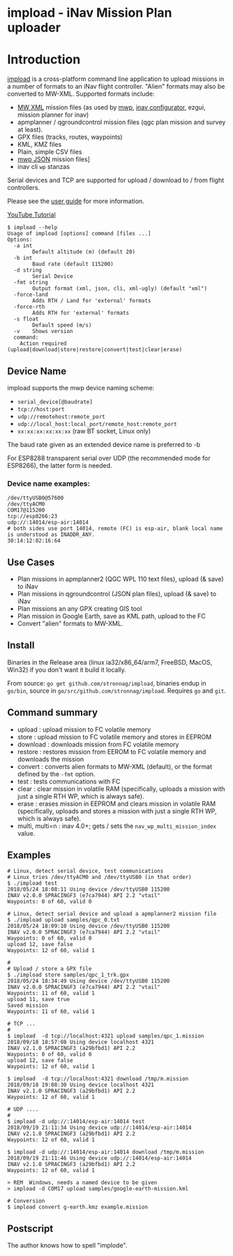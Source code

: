impload - iNav Mission Plan uploader
====================================

# Introduction

[impload](https://github.com/stronnag/impload) is a cross-platform command line application to upload missions in a number of formats to an iNav flight controller. "Alien" formats may also be converted to MW-XML. Supported formats include:

* [MW XML](https://github.com/iNavFlight/inav/tree/master/docs/development/wp_mission_schema) mission files (as used by [mwp](https://github.com/stronnag/mwptools), [inav configurator](https://github.com/iNavFlight/inav-configurator), ezgui, mission planner for inav)
* apmplanner / qgroundcontrol mission files (qgc plan mission and survey at least).
* GPX files (tracks, routes, waypoints)
* KML, KMZ files
* Plain, simple CSV files
* [mwp JSON](https://github.com/stronnag/mwptools/blob/master/samples/mission-schema.json) mission files]
* inav cli `wp` stanzas

Serial devices and TCP are supported for upload / download to / from flight controllers.

Please see the [user guide](https://stronnag.github.io/impload/) for more information.

[YouTube Tutorial](https://www.youtube.com/watch?v=Mktmk_Y6PhM)

```
$ impload --help
Usage of impload [options] command [files ...]
Options:
  -a int
    	Default altitude (m) (default 20)
  -b int
    	Baud rate (default 115200)
  -d string
    	Serial Device
  -fmt string
    	Output format (xml, json, cli, xml-ugly) (default "xml")
  -force-land
    	Adds RTH / Land for 'external' formats
  -force-rth
    	Adds RTH for 'external' formats
  -s float
    	Default speed (m/s)
  -v	Shows version
  command:
	Action required (upload|download|store|restore|convert|test|clear|erase)
```

## Device Name

impload supports the mwp device naming scheme:

* `serial_device[@baudrate]`
* `tcp://host:port`
* `udp://remotehost:remote_port`
* `udp://local_host:local_port/remote_host:remote_port`
* `xx:xx:xx:xx:xx:xx` (raw BT socket, Linux only)

The baud rate given as an extended device name is preferred to -b

For ESP8288 transparent serial over UDP (the recommended mode for ESP8266), the latter form is needed.

### Device name examples:

```
/dev/ttyUSB0@57600
/dev/ttyACM0
COM17@115200
tcp://esp8266:23
udp://:14014/esp-air:14014
# both sides use port 14014, remote (FC) is esp-air, blank local name is understood as INADDR_ANY.
30:14:12:02:16:64
```

## Use Cases

* Plan missions in apmplanner2 (QGC WPL 110 text files), upload (& save) to iNav
* Plan missions in qgroundcontrol (JSON plan files), upload (& save) to iNav
* Plan missions an any GPX creating GIS tool
* Plan mission in Google Earth, save as KML path, upload to the FC
* Convert "alien" formats to MW-XML.

## Install

Binaries in the Release area (linux ia32/x86_64/arm7, FreeBSD, MacOS, Win32) if you don't want it build it locally.

From source: `go get github.com/stronnag/impload`, binaries endup in `go/bin`, source in `go/src/github.com/stronnag/impload`. Requires `go` and `git`.

## Command summary

* upload : upload mission to FC volatile memory
* store : upload mission to FC volatile memory and stores in EEPROM
* download : downloads mission from FC volatile memory
* restore : restores mission from EEROM to FC volatile memory and downloads the mission
* convert : converts alien formats to MW-XML (default), or the format defined by the `-fmt` option.
* test : tests communications with FC
* clear : clear mission in volatile RAM (specifically, uploads a mission with just a single RTH WP, which is always safe).
* erase : erases mission in EEPROM and clears mission in volatile RAM (specifically, uploads and stores a mission with just a single RTH WP, which is always safe).
* multi, multi=n : inav 4.0+; gets / sets the `nav_wp_multi_mission_index` value.

## Examples

```
# Linux, detect serial device, test communications
# Linux tries /dev/ttyACM0 and /dev/ttyUSB0 (in that order)
$ ./impload test
2018/05/24 18:08:11 Using device /dev/ttyUSB0 115200
INAV v2.0.0 SPRACINGF3 (e7ca7944) API 2.2 "vtail"
Waypoints: 0 of 60, valid 0

# Linux, detect serial device and upload a apmplanner2 mission file
$ ./impload upload samples/qpc_0.txt
2018/05/24 18:09:10 Using device /dev/ttyUSB0 115200
INAV v2.0.0 SPRACINGF3 (e7ca7944) API 2.2 "vtail"
Waypoints: 0 of 60, valid 0
upload 12, save false
Waypoints: 12 of 60, valid 1

#
# Upload / store a GPX file
$ ./impload store samples/qpc_1_trk.gpx
2018/05/24 18:34:49 Using device /dev/ttyUSB0 115200
INAV v2.0.0 SPRACINGF3 (e7ca7944) API 2.2 "vtail"
Waypoints: 11 of 60, valid 1
upload 11, save true
Saved mission
Waypoints: 11 of 60, valid 1

# TCP ...
#
$ impload  -d tcp://localhost:4321 upload samples/qpc_1.mission
2018/09/18 18:57:08 Using device localhost 4321
INAV v2.1.0 SPRACINGF3 (a29bfbd1) API 2.2
Waypoints: 0 of 60, valid 0
upload 12, save false
Waypoints: 12 of 60, valid 1

$ impload  -d tcp://localhost:4321 download /tmp/m.mission
2018/09/18 19:08:30 Using device localhost 4321
INAV v2.1.0 SPRACINGF3 (a29bfbd1) API 2.2
Waypoints: 12 of 60, valid 1

# UDP ....
#
$ impload -d udp://:14014/esp-air:14014 test
2018/09/19 21:11:34 Using device udp://:14014/esp-air:14014
INAV v2.1.0 SPRACINGF3 (a29bfbd1) API 2.2
Waypoints: 12 of 60, valid 1

$ impload -d udp://:14014/esp-air:14014 download /tmp/m.mission
2018/09/19 21:11:46 Using device udp://:14014/esp-air:14014
INAV v2.1.0 SPRACINGF3 (a29bfbd1) API 2.2
Waypoints: 12 of 60, valid 1

> REM  Windows, needs a named device to be given
> impload -d COM17 upload samples/google-earth-mission.kml

# Conversion
$ impload convert g-earth.kmz example.mission
```

## Postscript

The author knows how to spell "implode".
